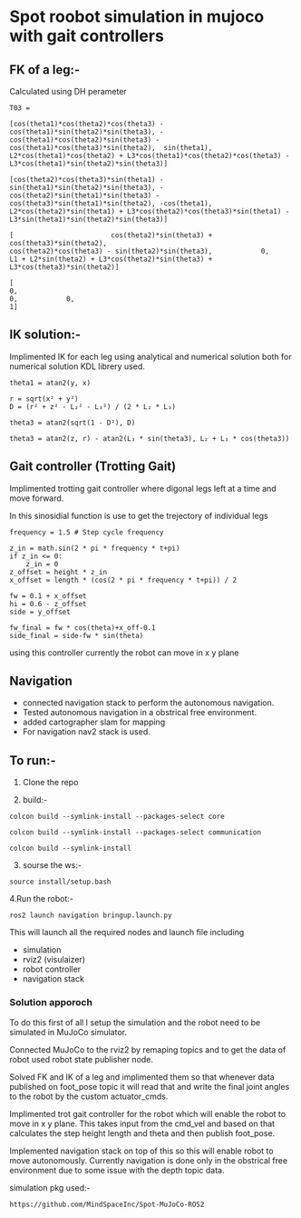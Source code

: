 # Spot roobot simulation in mujoco with gait controllers

## FK of a leg:-

Calculated using DH perameter

```
T03 = 

[cos(theta1)*cos(theta2)*cos(theta3) - cos(theta1)*sin(theta2)*sin(theta3), - cos(theta1)*cos(theta2)*sin(theta3) - cos(theta1)*cos(theta3)*sin(theta2),  sin(theta1), L2*cos(theta1)*cos(theta2) + L3*cos(theta1)*cos(theta2)*cos(theta3) - L3*cos(theta1)*sin(theta2)*sin(theta3)]

[cos(theta2)*cos(theta3)*sin(theta1) - sin(theta1)*sin(theta2)*sin(theta3), - cos(theta2)*sin(theta1)*sin(theta3) - cos(theta3)*sin(theta1)*sin(theta2), -cos(theta1), L2*cos(theta2)*sin(theta1) + L3*cos(theta2)*cos(theta3)*sin(theta1) - L3*sin(theta1)*sin(theta2)*sin(theta3)]

[                        cos(theta2)*sin(theta3) + cos(theta3)*sin(theta2),                           cos(theta2)*cos(theta3) - sin(theta2)*sin(theta3),            0,                                L1 + L2*sin(theta2) + L3*cos(theta2)*sin(theta3) + L3*cos(theta3)*sin(theta2)]

[                                                                        0,                                                                           0,            0,                                                                                                            1]
```
## IK solution:-

Implimented IK for each leg using analytical and numerical solution both for numerical solution KDL librery used.

```
theta1 = atan2(y, x)

r = sqrt(x² + y²)
D = (r² + z² - L₂² - L₃²) / (2 * L₂ * L₃)

theta3 = atan2(sqrt(1 - D²), D)

theta3 = atan2(z, r) - atan2(L₃ * sin(theta3), L₂ + L₃ * cos(theta3))
```

## Gait controller (Trotting Gait)

Implimented trotting gait controller where digonal legs left at a time and move forward.

In this sinosidial function is use to get the trejectory of individual legs
```
frequency = 1.5 # Step cycle frequency
        
z_in = math.sin(2 * pi * frequency * t+pi)
if z_in <= 0:
    z_in = 0
z_offset = height * z_in
x_offset = length * (cos(2 * pi * frequency * t+pi)) / 2
        
fw = 0.1 + x_offset  
hi = 0.6 - z_offset  
side = y_offset

fw_final = fw * cos(theta)+x_off-0.1
side_final = side-fw * sin(theta)

``` 
using this controller currently the robot can move in x y plane

## Navigation

- connected navigation stack to perform the autonomous navigation.
- Tested autonomous navigation in a obstrical free environment.
- added cartographer slam for mapping
- For navigation nav2 stack is used.


## To run:-

1. Clone the repo

2. build:-
```
colcon build --symlink-install --packages-select core
```
```
colcon build --symlink-install --packages-select communication
```
```
colcon build --symlink-install
```

3. sourse the ws:-
```
source install/setup.bash
```

4.Run the robot:-

```
ros2 launch navigation bringup.launch.py
```

This will launch all the required nodes and launch file 
including 
- simulation
- rviz2 (visulaizer)
- robot controller
- navigation stack


### Solution apporoch

To do this first of all I setup the simulation and the robot need to be simulated in MuJoCo simulator.

Connected MuJoCo to the rviz2 by remaping topics and to get the data of robot used robot state publisher node.

Solved FK and IK of a leg and implimented them so that whenever data published on foot_pose topic it will read that and write the final joint angles to the robot by the custom actuator_cmds.

Implimented trot gait controller for the robot which will enable the robot to move in x y plane. This takes input from the cmd_vel and based on that calculates the step height length and theta and then publish foot_pose.

Implemented navigation stack on top of this so this will enable robot to move autonomously. Currently navigation is done only in the obstrical free environment due to some issue with the depth topic data.

simulation pkg used:- 
```
https://github.com/MindSpaceInc/Spot-MuJoCo-ROS2
```




